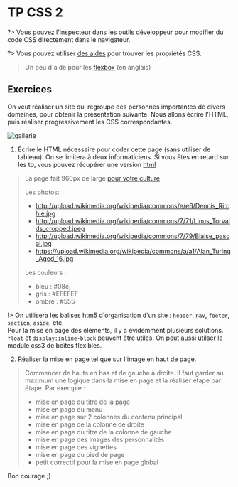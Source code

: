 <h1> TP CSS 2</h1>

?> Vous pouvez l'inspecteur dans les outils développeur pour modifier du code CSS directement dans le navigateur.

?> Vous pouvez utiliser [des aides](https://developer.mozilla.org/fr/docs/Web/CSS/Reference) pour trouver les propriétés CSS.

> Un peu d'aide pour les [flexbox](https://css-tricks.com/snippets/css/a-guide-to-flexbox/) (en anglais)

<!-- ?> La correction se trouve là [correction](/tp/css2-correction) -->

## Exercices

On veut réaliser un site qui regroupe des personnes importantes de divers domaines, pour obtenir la présentation suivante. Nous allons écrire l'HTML, puis réaliser progressivement les CSS correspondantes.

<style>img{display:block;margin:auto;}</style>
![gallerie](/images/tp2-css.png ':-:')

1. Écrire le HTML nécessaire pour coder cette page (sans utiliser de tableau). On se limitera à deux informaticiens. Si vous êtes en retard sur les tp, vous pouvez récupérer une version [html](/tp/css-2-html)

> La page fait 960px de large [pour votre culture](https://webdevdesigner.com/q/why-width-960px-88380/)
>
> Les photos: 
> - http://upload.wikimedia.org/wikipedia/commons/e/e6/Dennis_Ritchie.jpg
> - http://upload.wikimedia.org/wikipedia/commons/7/71/Linus_Torvalds_cropped.jpeg
> - http://upload.wikimedia.org/wikipedia/commons/7/79/Blaise_pascal.jpg
> - https://upload.wikimedia.org/wikipedia/commons/a/a1/Alan_Turing_Aged_16.jpg
>
> Les couleurs : 
> - bleu : #08c;
> - gris : #EFEFEF
> - ombre : #555 

!> On utilisera les balises htm5 d'organisation d'un site : `header`, `nav`, `footer`, `section`, `aside`, etc. <br> Pour la mise en page des éléments, il y a évidemment plusieurs solutions. `float` et `display:inline-block` peuvent être utiles. On peut aussi utilser le module css3 de boîtes flexibles.

2. Réaliser la mise en page tel que sur l'image en haut de page. 

> Commencer de hauts en bas et de gauche à droite. Il faut garder au maximum une logique dans la mise en page et la réaliser étape par étape. 
> Par exemple : 
> - mise en page du titre de la page
> - mise en page du menu
> - mise en page sur 2 colonnes du contenu principal
> - mise en page de la colonne de droite
> - mise en page du titre de la colonne de gauche
> - mise en page des images des personnalités
> - mise en page des vignettes
> - mise en page du pied de page
> - petit correctif pour la mise en page global

Bon courage ;)
